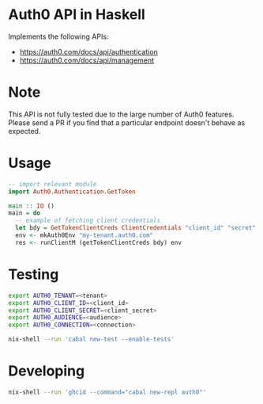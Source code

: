 # Auth0 API in Haskell

Implements the following APIs:

- https://auth0.com/docs/api/authentication
- https://auth0.com/docs/api/management

# Note

This API is not fully tested due to the large number of Auth0 features. Please send a PR if you find that a particular endpoint doesn't behave as expected.

# Usage

```haskell
-- import relevant module
import Auth0.Authentication.GetToken

main :: IO ()
main = do
  -- example of fetching client credentials
  let bdy = GetTokenClientCreds ClientCredentials "client_id" "secret" "https://my-tenant.auth0.com/api/v2/"
  env <- mkAuth0Env "my-tenant.auth0.com"
  res <- runClientM (getTokenClientCreds bdy) env
```

# Testing

```bash
export AUTH0_TENANT=<tenant>
export AUTH0_CLIENT_ID=<client_id>
export AUTH0_CLIENT_SECRET=<client_secret>
export AUTH0_AUDIENCE=<audience>
export AUTH0_CONNECTION=<connection>

nix-shell --run 'cabal new-test --enable-tests'
```

# Developing

```bash
nix-shell --run 'ghcid --command="cabal new-repl auth0"'
```

